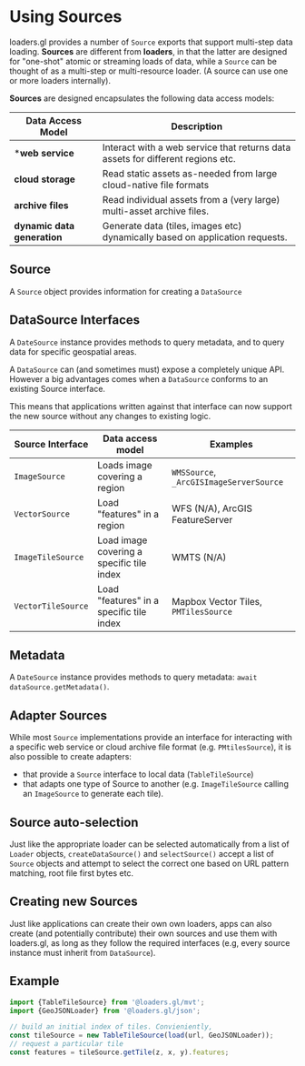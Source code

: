# Using Sources

loaders.gl provides a number of `Source` exports that support multi-step data loading. **Sources** are different from **loaders**, in that the latter are designed for "one-shot" atomic or streaming loads of data, while a `Source` can be thought of as a multi-step or multi-resource loader. (A source can use one or more loaders internally).

**Sources** are designed encapsulates the following data access models: 

| Data Access Model           | Description                                                                     |
| --------------------------- | ------------------------------------------------------------------------------- |
| ***web service**            | Interact with a web service that returns data assets for different regions etc. |
| **cloud storage**           | Read static assets as-needed from large cloud-native file formats               |
| **archive files**           | Read individual assets from a (very large) multi-asset archive files.           |
| **dynamic data generation** | Generate data (tiles, images etc) dynamically based on application requests.    |

## Source

A `Source` object provides information for creating a `DataSource` 

## DataSource Interfaces

A `DateSource` instance provides methods to query metadata, and to query data for specific geospatial areas.

A `DataSource` can (and sometimes must) expose a completely unique API. However a big advantages comes when a `DataSource` conforms to an existing Source interface. 

This means that applications written against that interface can now support the new source without any changes to existing logic.

| Source Interface   | Data access model                         | Examples                                |
| ------------------ | ----------------------------------------- | --------------------------------------- |
| `ImageSource`      | Loads image covering a region             | `WMSSource`, `_ArcGISImageServerSource` |
| `VectorSource`     | Load "features" in a region               | WFS (N/A), ArcGIS FeatureServer         |
| `ImageTileSource`  | Load image covering a specific tile index | WMTS (N/A)                              |
| `VectorTileSource` | Load "features" in a specific tile index  | Mapbox Vector Tiles, `PMTilesSource`    |

## Metadata

A `DateSource` instance provides methods to query metadata: `await dataSource.getMetadata()`.


## Adapter Sources

While most `Source` implementations provide an interface for interacting with a specific web service or cloud archive file format (e.g. `PMtilesSource`), it is also possible to create adapters:
- that provide a `Source` interface to local data (`TableTileSource`) 
- that adapts one type of Source to another (e.g. `ImageTileSource` calling an `ImageSource` to generate each tile).

## Source auto-selection

Just like the appropriate loader can be selected automatically from a list of `Loader` objects, `createDataSource()` and `selectSource()` accept a list of `Source` objects and attempt to select the correct one based on URL pattern matching, root file first bytes etc.

## Creating new Sources

Just like applications can create their own own loaders, apps can also create (and potentially contribute) their own sources and use them with loaders.gl, as long as they follow the required interfaces (e.g, every source instance must inherit from `DataSource`).

## Example

```typescript
import {TableTileSource} from '@loaders.gl/mvt';
import {GeoJSONLoader} from '@loaders.gl/json';

// build an initial index of tiles. Convieniently, 
const tileSource = new TableTileSource(load(url, GeoJSONLoader));
// request a particular tile
const features = tileSource.getTile(z, x, y).features;
```
